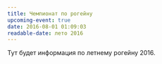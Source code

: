 ```yaml
---
title: Чемпионат по рогейну
upcoming-event: true
date: 2016-08-01 01:09:03
readable-date: лето 2016
---
```


Тут будет информация по летнему рогейну 2016.
